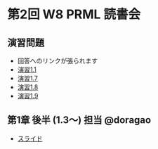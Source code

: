第2回 W8 PRML 読書会
====

演習問題
----

- 回答へのリンクが張られます
- [演習1.1](https://github.com/daimatz/w8prml/blob/master/files/2012-09-24/prml1.1.pdf?raw=true)
- [演習1.7](https://github.com/daimatz/w8prml/blob/master/files/2012-09-24/ex_1-7.JPG?raw=true)
- [演習1.8](https://github.com/daimatz/w8prml/blob/master/files/2012-09-24/ex_1-8.pdf?raw=true)
- [演習1.9](https://github.com/daimatz/w8prml/blob/master/files/2012-09-24/ex_1-9.pdf?raw=true)

第1章 後半 (1.3～) 担当 @doragao
----

- [スライド](http://www.slideshare.net/toshihikoiio98/prml-13-16)

